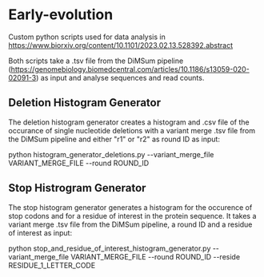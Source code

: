 # Early-evolution

Custom python scripts used for data analysis in https://www.biorxiv.org/content/10.1101/2023.02.13.528392.abstract

Both scripts take a .tsv file from the DiMSum pipeline (https://genomebiology.biomedcentral.com/articles/10.1186/s13059-020-02091-3) as input and analyse sequences and read counts. 

## Deletion Histogram Generator

The deletion histogram generator creates a histogram and .csv file of the occurance of single nucleotide deletions with a variant merge .tsv file from the DiMSum pipeline and either "r1"  or "r2" as round ID as input:

python histogram_generator_deletions.py --variant_merge_file VARIANT_MERGE_FILE --round ROUND_ID

## Stop Histrogram Generator

The stop histogram generator generates a histogram for the occurence of stop codons and for a residue of interest in the protein sequence. It takes a variant merge .tsv file from the DiMSum pipeline, a round ID and a residue of interest as input: 

python stop_and_residue_of_interest_histogram_generator.py --variant_merge_file VARIANT_MERGE_FILE --round ROUND_ID --reside RESIDUE_1_LETTER_CODE
